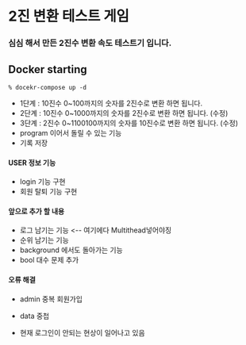 # 2진 변환 테스트 게임
### 심심 해서 만든 2진수 변환 속도 테스트기 입니다.
## Docker starting
```shell
% docekr-compose up -d
```

- 1단계 : 10진수 0~100까지의 숫자를 2진수로 변환 하면 됩니다. 
- 2단계 : 10진수 0~1000까지의 숫자를 2진수로 변환 하면 됩니다. (수정)
- 3단계 : 2진수 0~1100100까지의 숫자를 10진수로 변환 하면 됩니다. (수정)
- program 이어서 돌릴 수 있는 기능
- 기록 저장

#### USER 정보 기능
- login 기능 구현
- 회원 탈퇴 기능 구현

#### 앞으로 추가 할 내용
- 로그 남기는 기능 <-- 여기에다 Multithead넣어야징
- 순위 남기는 기능
- background 에서도 돌아가는 기능
- bool 대수 문제 추가

#### 오류 해결
- admin 중복 회원가입
- data 중첩

- 현재 로그인이 안되는 현상이 일어나고 있음